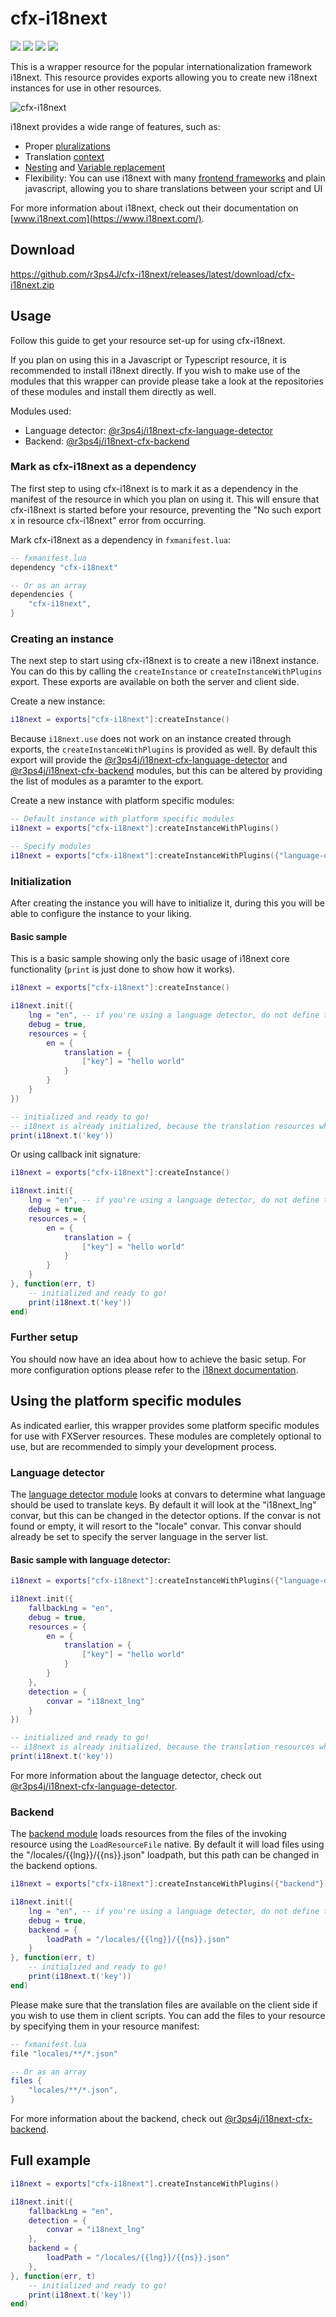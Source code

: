 # cfx-i18next

![](https://img.shields.io/github/downloads/r3ps4J/cfx-i18next/total?logo=github)
![](https://img.shields.io/github/downloads/r3ps4J/cfx-i18next/latest/total?logo=github)
![](https://img.shields.io/github/contributors/r3ps4J/cfx-i18next?logo=github)
![](https://img.shields.io/github/v/release/r3ps4J/cfx-i18next?logo=github) 

This is a wrapper resource for the popular internationalization framework i18next. This resource provides exports allowing you to create new i18next instances for use in other resources.

![cfx-i18next](/assets/cfx-i18next_slim.png)

i18next provides a wide range of features, such as:

- Proper [pluralizations](https://www.i18next.com/translation-function/plurals)
- Translation [context](https://www.i18next.com/translation-function/context)
- [Nesting](https://www.i18next.com/translation-function/nesting) and [Variable replacement](https://www.i18next.com/translation-function/interpolation)
- Flexibility: You can use i18next with many [frontend frameworks](https://www.i18next.com/overview/supported-frameworks) and plain javascript, allowing you to share translations between your script and UI

For more information about i18next, check out their documentation on [www.i18next.com](https://www.i18next.com/).

## Download

https://github.com/r3ps4J/cfx-i18next/releases/latest/download/cfx-i18next.zip

## Usage

Follow this guide to get your resource set-up for using cfx-i18next.

If you plan on using this in a Javascript or Typescript resource, it is recommended to install i18next directly. If you wish to make use of the modules that this wrapper can provide please take a look at the repositories of these modules and install them directly as well.

Modules used:
 - Language detector: [@r3ps4j/i18next-cfx-language-detector](https://github.com/r3ps4J/i18next-cfx-language-detector)
 - Backend: [@r3ps4j/i18next-cfx-backend](https://github.com/r3ps4J/i18next-cfx-backend)

### Mark as cfx-i18next as a dependency

The first step to using cfx-i18next is to mark it as a dependency in the manifest of the resource in which you plan on using it. This will ensure that cfx-i18next is started before your resource, preventing the "No such export x in resource cfx-i18next" error from occurring.

Mark cfx-i18next as a dependency in `fxmanifest.lua`:

```lua
-- fxmanifest.lua
dependency "cfx-i18next"

-- Or as an array
dependencies {
    "cfx-i18next",
}
```

### Creating an instance

The next step to start using cfx-i18next is to create a new i18next instance. You can do this by calling the `createInstance` or `createInstanceWithPlugins` export. These exports are available on both the server and client side.

Create a new instance:
```lua
i18next = exports["cfx-i18next"]:createInstance()
```

Because `i18next.use` does not work on an instance created through exports, the `createInstanceWithPlugins` is provided as well. By default this export will provide the [@r3ps4j/i18next-cfx-language-detector](https://github.com/r3ps4J/i18next-cfx-language-detector) and [@r3ps4j/i18next-cfx-backend](https://github.com/r3ps4J/i18next-cfx-backend) modules, but this can be altered by providing the list of modules as a paramter to the export.

Create a new instance with platform specific modules:
```lua
-- Default instance with platform specific modules
i18next = exports["cfx-i18next"]:createInstanceWithPlugins()

-- Specify modules
i18next = exports["cfx-i18next"]:createInstanceWithPlugins({"language-detector", "backend"})
```

### Initialization

After creating the instance you will have to initialize it, during this you will be able to configure the instance to your liking.

#### Basic sample

This is a basic sample showing only the basic usage of i18next core functionality (`print` is just done to show how it works).

```lua
i18next = exports["cfx-i18next"]:createInstance()

i18next.init({
    lng = "en", -- if you're using a language detector, do not define the lng option
    debug = true,
    resources = {
        en = {
            translation = {
                ["key"] = "hello world"
            }
        }
    }
})

-- initialized and ready to go!
-- i18next is already initialized, because the translation resources where passed via init function
print(i18next.t('key'))
```

Or using callback init signature:

```lua
i18next = exports["cfx-i18next"]:createInstance()

i18next.init({
    lng = "en", -- if you're using a language detector, do not define the lng option
    debug = true,
    resources = {
        en = {
            translation = {
                ["key"] = "hello world"
            }
        }
    }
}, function(err, t)
    -- initialized and ready to go!
    print(i18next.t('key'))
end)
```

### Further setup

You should now have an idea about how to achieve the basic setup. For more configuration options please refer to the [i18next documentation](https://www.i18next.com/overview/configuration-options).

## Using the platform specific modules

As indicated earlier, this wrapper provides some platform specific modules for use with FXServer resources. These modules are completely optional to use, but are recommended to simply your development process.

### Language detector

The [language detector module](https://github.com/r3ps4J/i18next-cfx-language-detector) looks at convars to determine what language should be used to translate keys. By default it will look at the "i18next_lng" convar, but this can be changed in the detector options. If the convar is not found or empty, it will resort to the "locale" convar. This convar should already be set to specify the server language in the server list.

#### Basic sample with language detector:

```lua
i18next = exports["cfx-i18next"]:createInstanceWithPlugins({"language-detector"})

i18next.init({
    fallbackLng = "en",
    debug = true,
    resources = {
        en = {
            translation = {
                ["key"] = "hello world"
            }
        }
    },
    detection = {
        convar = "i18next_lng"
    }
})

-- initialized and ready to go!
-- i18next is already initialized, because the translation resources where passed via init function
print(i18next.t('key'))
```

For more information about the language detector, check out [@r3ps4j/i18next-cfx-language-detector](https://github.com/r3ps4J/i18next-cfx-language-detector).

### Backend

The [backend module](https://github.com/r3ps4J/i18next-cfx-language-detector) loads resources from the files of the invoking resource using the `LoadResourceFile` native. By default it will load files using the "/locales/{{lng}}/{{ns}}.json" loadpath, but this path can be changed in the backend options.

```lua
i18next = exports["cfx-i18next"]:createInstanceWithPlugins({"backend"})

i18next.init({
    lng = "en", -- if you're using a language detector, do not define the lng option
    debug = true,
    backend = {
        loadPath = "/locales/{{lng}}/{{ns}}.json"
    }
}, function(err, t)
    -- initialized and ready to go!
    print(i18next.t('key'))
end)
```

Please make sure that the translation files are available on the client side if  you wish to use them in client scripts. You can add the files to your resource by specifying them in your resource manifest:

```lua
-- fxmanifest.lua
file "locales/**/*.json"

-- Or as an array
files {
    "locales/**/*.json",
}
```

For more information about the backend, check out [@r3ps4j/i18next-cfx-backend](https://github.com/r3ps4J/i18next-cfx-backend).

## Full example
```lua
i18next = exports["cfx-i18next"].createInstanceWithPlugins()

i18next.init({
    fallbackLng = "en",
    detection = {
        convar = "i18next_lng"
    },
    backend = {
        loadPath = "/locales/{{lng}}/{{ns}}.json"
    },
}, function(err, t)
    -- initialized and ready to go!
    print(i18next.t('key'))
end)
```
